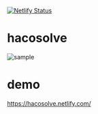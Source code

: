 [![Netlify Status](https://api.netlify.com/api/v1/badges/620ef709-295d-4495-a3ee-37b54a83dfa7/deploy-status)](https://app.netlify.com/sites/hacosolve/deploys)

# hacosolve
![sample](https://raw.githubusercontent.com/whelmaze/hacosolve/master/images/screenshot.png)

# demo
https://hacosolve.netlify.com/
